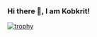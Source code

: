 ### Hi there 👋, I am Kobkrit!

[![trophy](https://github-profile-trophy.vercel.app/?username=kobkrit)](https://github.com/kobkrit/github-profile-trophy)

<!--
**kobkrit/kobkrit** is a ✨ _special_ ✨ repository because its `README.md` (this file) appears on your GitHub profile.

Here are some ideas to get you started:

- 🔭 I’m currently working on ...
- 🌱 I’m currently learning ...
- 👯 I’m looking to collaborate on ...
- 🤔 I’m looking for help with ...
- 💬 Ask me about ...
- 📫 How to reach me: ...
- 😄 Pronouns: ...
- ⚡ Fun fact: ...
-->
